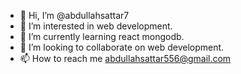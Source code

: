 - 👋 Hi, I’m @abdullahsattar7
- 👀 I’m interested in web development.
- 🌱 I’m currently learning react mongodb.
- 💞️ I’m looking to collaborate on web development.
- 📫 How to reach me abdullahsattar556@gmail.com

<!---
abdullahsattar7/abdullahsattar7 is a ✨ special ✨ repository because its `README.md` (this file) appears on your GitHub profile.
You can click the Preview link to take a look at your changes.
--->
